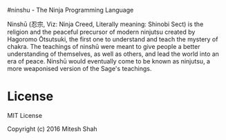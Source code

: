 #ninshu - The Ninja Programming Language

Ninshū (忍宗, Viz: Ninja Creed, Literally meaning: Shinobi Sect) is the religion and the peaceful precursor of modern ninjutsu created by Hagoromo Ōtsutsuki, the first one to understand and teach the mystery of chakra. The teachings of ninshū were meant to give people a better understanding of themselves, as well as others, and lead the world into an era of peace. Ninshū would eventually come to be known as ninjutsu, a more weaponised version of the Sage's teachings.

# License

MIT License

Copyright (c) 2016 Mitesh Shah

